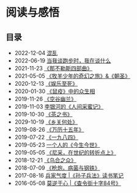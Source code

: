 # 阅读与感悟

## 目录
- 2022-12-04  [混乱](./20221204-hunluan.md)
- 2022-06-19  [当我谈跑步时，我在谈什么](./20220619-dangwo.md)
- 2021-11-23  [《那不勒斯四部曲》](./20211123-xinmingzi.md)
- 2021-05-05  [《牧羊少年的奇幻之旅》&《朝圣》](./20210505-maoxian.md)
- 2020-12-13  [《娱乐至死》](./20201213-yule.md)
- 2020-01-30  [《鼠疫》中的众生相](./20200130-shuyi.md)
- 2019-11-26  [《空谷幽兰》](./20191126-konggu.md)
- 2019-11-03  [李银河的《人间采蜜记》](./20191103-renjian.md)
- 2019-10-30  [《茶之书》](./20191030-chazhishu.md)
- 2029-10-19  [《乡关何处》](./20191019-xiangguan.md)
- 2019-08-26  [《万历十五年》](./20190826-wanli.md)
- 2019-07-22  [《一九八四》](./20190722-yijiu.md)
- 2019-05-23  [一个人的《今生今世》](./20190523-jinsheng.md)
- 2019-05-05  [《尼采，在世纪的转折点上》](./20190505-nicai.md)
- 2018-12-21  [《乌合之众》](./20181221-wuhe.md)
- 2018-07-09  [《枪炮，病菌与钢铁》](./20180709-qiangpao.md)
- 2017-08-16  [兵家气度 |《孙子兵法》读书笔记](./20170816-sunzibingfa.md)
- 2016-05-08  [莫逆于心 |《查令街十字84号》](./20160508-chalingjie.md)